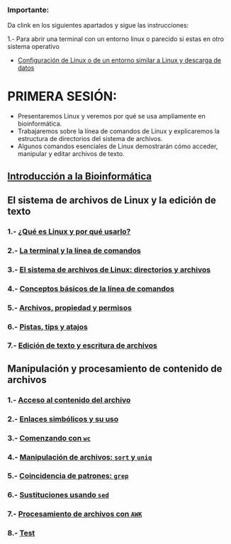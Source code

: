 ### Importante:

Da clink en los siguientes apartados y sigue las instrucciones:

1.- Para abrir una terminal con un entorno linux o parecido si estas en otro sistema operativo
- [Configuración de Linux o de un entorno similar a Linux y descarga de datos](Inst_conf_Linux.md)


# PRIMERA SESIÓN:

- Presentaremos Linux y veremos por qué se usa ampliamente en bioinformática.
- Trabajaremos sobre la línea de comandos de Linux y explicaremos la estructura de directorios del sistema de archivos.
- Algunos comandos esenciales de Linux demostrarán cómo acceder, manipular y editar archivos de texto.

## [Introducción a  la Bioinformática](https://docs.google.com/presentation/d/e/2PACX-1vTJithkqakvslzBI_T1MJisIqemVi-fdU9uDC5SB6IR7GK3zc3oAEHFbPJiciHMbJT9yvuSovfOdTJk/pub?start=true&loop=false&delayms=60000)

## El sistema de archivos de Linux y la edición de texto
### 1.- [¿Qué es Linux y por qué usarlo?](Linux.md)
### 2.- [La terminal y la línea de comandos](Terminal.md)
### 3.- [El sistema de archivos de Linux: directorios y archivos](Sistema_archivos_linux.md)
### 4.- [Conceptos básicos de la línea de comandos](https://drive.google.com/file/d/11GkVnLle3i96RNKEW12sZtv6_dH35THJ/view?usp=sharing)
### 5.- [Archivos, propiedad y permisos](Archivos_permisos.md)
### 6.- [Pistas, tips y atajos](https://drive.google.com/file/d/1Fwb7rzihKH6SpdX6pCLlJZqEppxmxBpI/view?usp=sharing)
### 7.- [Edición de texto y escritura de archivos](Edicion_texto.md)

## Manipulación y procesamiento de contenido de archivos
### 1.- [Acceso al contenido del archivo](Acceso_cont_archivo.md)
### 2.- [Enlaces simbólicos y su uso](Enlaces_simbolicos.md)
### 3.- [Comenzando con `wc`](wc.md)
### 4.- [Manipulación de archivos: `sort` y `uniq`](sort_uniq.md)
### 5.- [Coincidencia de patrones: `grep`](grep.md)
### 6.- [Sustituciones usando `sed`](sed.md)
### 7.- [Procesamiento de archivos con `AWK`](awk.md)
### 8.- [Test](Test_parte1.md)
